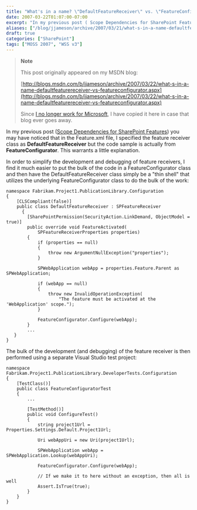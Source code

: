 ```yaml
---
title: "What's in a name? \"DefaultFeatureReceiver\" vs. \"FeatureConfigurator\""
date: 2007-03-22T01:07:00-07:00
excerpt: "In my previous post ( Scope Dependencies for SharePoint Features ) you may have noticed that in the Feature.xml file, I specified the feature receiver class as DefaultFeatureReceiver but the code sample is actually from FeatureConfigurator . This warrants..."
aliases: ["/blog/jjameson/archive/2007/03/21/what-s-in-a-name-defaultfeaturereceiver-vs-featureconfigurator.aspx"]
draft: true
categories: ["SharePoint"]
tags: ["MOSS 2007", "WSS v3"]
---
```


> **Note**
>
> This post originally appeared on my MSDN blog:
>
> [http://blogs.msdn.com/b/jjameson/archive/2007/03/22/what-s-in-a-name-defaultfeaturereceiver-vs-featureconfigurator.aspx](http://blogs.msdn.com/b/jjameson/archive/2007/03/22/what-s-in-a-name-defaultfeaturereceiver-vs-featureconfigurator.aspx)
>
> Since
> [I no longer work for Microsoft](/blog/jjameson/2011/09/02/last-day-with-microsoft), I have copied it here in case that blog
> ever goes away.

In my previous post ([Scope
Dependencies for SharePoint Features](/blog/jjameson/2007/03/22/scope-dependencies-for-sharepoint-features)) you may have noticed that in the Feature.xml  file, I specified the feature receiver class as **DefaultFeatureReceiver** but the code sample is actually from **FeatureConfigurator**.  This warrants a little explanation.

In order to simplify the development and debugging of feature receivers, I find  it much easier to put the bulk of the code in a FeatureConfigurator class and then  have the DefaultFeatureReceiver class simply be a "thin shell" that utilizes the  underlying FeatureConfigurator class to do the bulk of the work:

```
namespace Fabrikam.Project1.PublicationLibrary.Configuration
{
    [CLSCompliant(false)]
    public class DefaultFeatureReceiver : SPFeatureReceiver
      {
        [SharePointPermission(SecurityAction.LinkDemand, ObjectModel = true)]
        public override void FeatureActivated(
            SPFeatureReceiverProperties properties)
        {
            if (properties == null)
            {
                throw new ArgumentNullException("properties");
            }

            SPWebApplication webApp = properties.Feature.Parent as SPWebApplication;

            if (webApp == null)
            {
                throw new InvalidOperationException(
                    "The feature must be activated at the 'WebApplication' scope.");
            }

            FeatureConfigurator.Configure(webApp);
        }
        ...
   }
}
```

The bulk of the development (and debugging) of the feature receiver is then performed  using a separate Visual Studio test project:

```
namespace Fabrikam.Project1.PublicationLibrary.DeveloperTests.Configuration
{
    [TestClass()]
    public class FeatureConfiguratorTest
    {
        ...

        [TestMethod()]
        public void ConfigureTest()
        {
            string project1Url = Properties.Settings.Default.Project1Url;

            Uri webAppUri = new Uri(project1Url);

            SPWebApplication webApp = SPWebApplication.Lookup(webAppUri);

            FeatureConfigurator.Configure(webApp);

            // If we make it to here without an exception, then all is well
            Assert.IsTrue(true);
        }
    }
}
```


